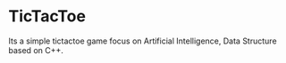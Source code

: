 # TicTacToe
Its a simple tictactoe game focus on Artificial Intelligence, Data Structure based on C++.
